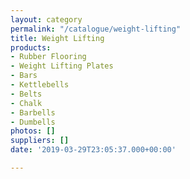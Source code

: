 ```yaml
---
layout: category
permalink: "/catalogue/weight-lifting"
title: Weight Lifting
products:
- Rubber Flooring
- Weight Lifting Plates
- Bars
- Kettlebells
- Belts
- Chalk
- Barbells
- Dumbells
photos: []
suppliers: []
date: '2019-03-29T23:05:37.000+00:00'

---
```

